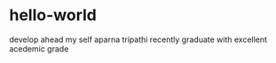 # hello-world
develop ahead
my self aparna tripathi recently graduate with excellent acedemic grade 
